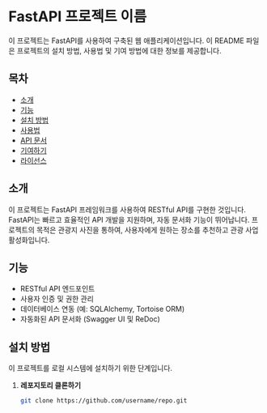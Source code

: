 # FastAPI 프로젝트 이름

이 프로젝트는 FastAPI를 사용하여 구축된 웹 애플리케이션입니다. 이 README 파일은 프로젝트의 설치 방법, 사용법 및 기여 방법에 대한 정보를 제공합니다.

## 목차
- [소개](#소개)
- [기능](#기능)
- [설치 방법](#설치-방법)
- [사용법](#사용법)
- [API 문서](#api-문서)
- [기여하기](#기여하기)
- [라이선스](#라이선스)

## 소개

이 프로젝트는 FastAPI 프레임워크를 사용하여 RESTful API를 구현한 것입니다. FastAPI는 빠르고 효율적인 API 개발을 지원하며, 자동 문서화 기능이 뛰어납니다. 프로젝트의 목적은 관광지 사진을 통하여, 사용자에게 원하는 장소를 추천하고 관광 사업 활성화입니다.

## 기능

- RESTful API 엔드포인트
- 사용자 인증 및 권한 관리
- 데이터베이스 연동 (예: SQLAlchemy, Tortoise ORM)
- 자동화된 API 문서화 (Swagger UI 및 ReDoc)

## 설치 방법

이 프로젝트를 로컬 시스템에 설치하기 위한 단계입니다.

1. **레포지토리 클론하기**
   ```bash
   git clone https://github.com/username/repo.git